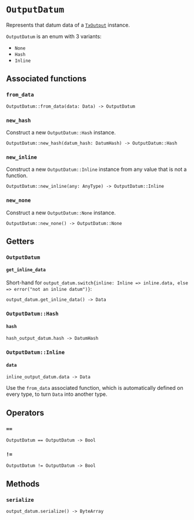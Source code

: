 # `OutputDatum`

Represents that datum data of a [`TxOutput`](./txoutput.md) instance.

`OutputDatum` is an enum with 3 variants:
  * `None`
  * `Hash`
  * `Inline`

## Associated functions

### `from_data`

```helios
OutputDatum::from_data(data: Data) -> OutputDatum
```

### `new_hash`

Construct a new `OutputDatum::Hash` instance.

```helios
OutputDatum::new_hash(datum_hash: DatumHash) -> OutputDatum::Hash
```

### `new_inline`

Construct a new `OutputDatum::Inline` instance from any value that is not a function.

```helios
OutputDatum::new_inline(any: AnyType) -> OutputDatum::Inline
```

### `new_none`

Construct a new `OutputDatum::None` instance.

```helios
OutputDatum::new_none() -> OutputDatum::None
```

## Getters

### `OutputDatum`

#### `get_inline_data`

Short-hand for `output_datum.switch{inline: Inline => inline.data, else => error("not an inline datum")}`:

```helios
output_datum.get_inline_data() -> Data
```

### `OutputDatum::Hash`

#### `hash`

```helios
hash_output_datum.hash -> DatumHash
```

### `OutputDatum::Inline`

#### `data`

```helios
inline_output_datum.data -> Data
```

Use the `from_data` associated function, which is automatically defined on every type, to turn `Data` into another type.

## Operators

### `==`

```helios
OutputDatum == OutputDatum -> Bool
```

### `!=`

```helios
OutputDatum != OutputDatum -> Bool
```

## Methods

### `serialize`

```helios
output_datum.serialize() -> ByteArray
```
